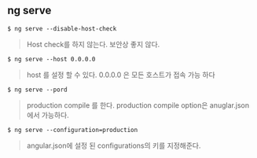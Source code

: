 ## ng serve

```
$ ng serve --disable-host-check
```
> Host check를 하지 않는다. 보안상 좋지 않다.

```
$ ng serve --host 0.0.0.0
```
> host 를 설정 할 수 있다. 0.0.0.0 은 모든 호스트가 접속 가능 하다

```
$ ng serve --pord
```
> production compile 를 한다. production compile option은 anuglar.json에서 가능하다.

```
$ ng serve --configuration=production
```
> angular.json에 설정 된 configurations의 키를 지정해준다. 
